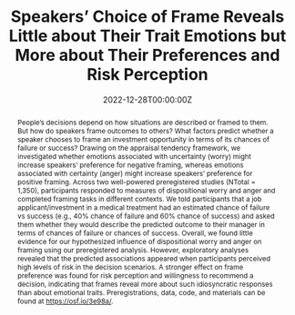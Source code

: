 ---
abstract: People’s decisions depend on how situations are described or framed to them. But how do speakers frame outcomes to others? What factors predict whether a speaker chooses to frame an investment opportunity in terms of its chances of failure or success? Drawing on the appraisal tendency framework, we investigated whether emotions associated with uncertainty (worry) might increase speakers’ preference for negative framing, whereas emotions associated with certainty (anger) might increase speakers’ preference for positive framing. Across two well-powered preregistered studies (NTotal = 1,350), participants responded to measures of dispositional worry and anger and completed framing tasks in different contexts. We told participants that a job applicant/investment in a medical treatment had an estimated chance of failure vs success (e.g., 40% chance of failure and 60% chance of success) and asked them whether they would describe the predicted outcome to their manager in terms of chances of failure or chances of success. Overall, we found little evidence for our hypothesized influence of dispositional worry and anger on framing using our preregistered analysis. However, exploratory analyses revealed that the predicted associations appeared when participants perceived high levels of risk in the decision scenarios. A stronger effect on frame preference was found for risk perception and willingness to recommend a decision, indicating that frames reveal more about such idiosyncratic responses than about emotional traits. Preregistrations, data, code, and materials can be found at https://osf.io/3e98a/.
authors:
- Mayiwar, L., & Løhre, E
date: "2022-12-28T00:00:00Z"
doi: "https://doi.org/10.1525/collabra.57704"
featured: true
image:
  focal_point: ""
  preview_only: false
projects: []
publication: '*Collabra: Psychology*'
publication_short: ""
publication_types: ""
publishDate: "2022-12-28T00:00:00Z"
slides: #
summary: 
title: "Speakers’ Choice of Frame Reveals Little about Their Trait Emotions but More about Their Preferences and Risk Perception"
url_code: ""
url_dataset: ""
url_pdf: "framing.pdf"
url_poster: ""
url_project: ""
url_slides: ""
url_source: #
url_video: ""
---
